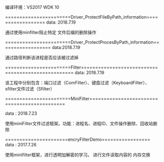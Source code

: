 ﻿编译环境：VS2017 WDK 10 

=======================Driver_ProtectFileByPath_information==================
data: 2018.7.19 

通过使用minfilter阻止特定 文件后缀的删除操作


=======================Driver_ProtectProcesByPath_information==================
data:2018.7.19 

通过路径判断该进程是否应该被过滤掉

=======================Filter===================================================
data: 2018.7.19 

该工程中分别包含：端口过滤（ComFilter）、键盘过滤（KeyboardFilter）、sfilter文件过滤（Sfilter）

=======================MiniFilter=============================================

data : 2018.7.23

使用miniFilter文件过滤框架。功能：进程名、进程ID、文件操作删除、回收站删除

======================encryFilterDemo=================
data : 2017.7.26 

使用minifilter框架，进行透明加解密的学习。 进行文件读取内容的 内存交换

